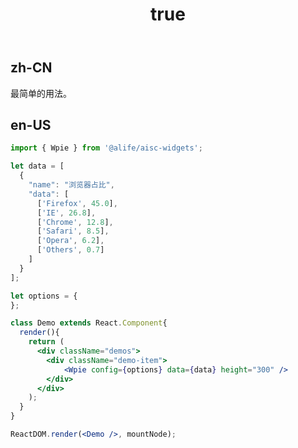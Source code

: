 ﻿---
order: 0
title:
  zh-CN: 基本
  en-US: Basic
---

## zh-CN

最简单的用法。

## en-US


````jsx
import { Wpie } from '@alife/aisc-widgets';

let data = [
  {
    "name": "浏览器占比",
    "data": [
      ['Firefox', 45.0],
      ['IE', 26.8],
      ['Chrome', 12.8],
      ['Safari', 8.5],
      ['Opera', 6.2],
      ['Others', 0.7]
    ]
  }
];

let options = {
};

class Demo extends React.Component{
  render(){
    return (
      <div className="demos">
        <div className="demo-item">
            <Wpie config={options} data={data} height="300" />
        </div>
      </div>
    );
  }
}

ReactDOM.render(<Demo />, mountNode);
````

